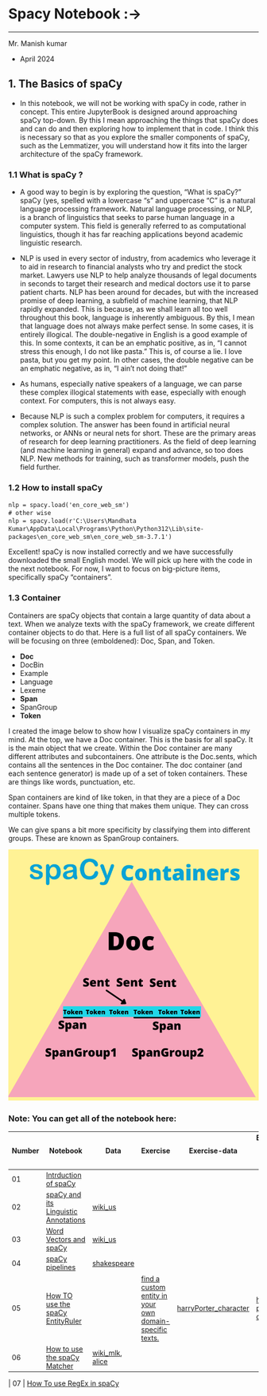 


# Spacy Notebook :->
--------------------------------------------------------------------------------------------------------------------------------

Mr. Manish kumar 
- April 2024


## 1. The Basics of spaCy
* In this notebook, we will not be working with spaCy in code, rather in concept. This entire JupyterBook is designed around approaching spaCy top-down. By this I mean approaching the things that spaCy does and can do and then exploring how to implement that in code. I think this is necessary so that as you explore the smaller components of spaCy, such as the Lemmatizer, you will understand how it fits into the larger architecture of the spaCy framework.

###  1.1 What is spaCy ?

* A good way to begin is by exploring the question, “What is spaCy?” spaCy (yes, spelled with a lowercase “s” and uppercase “C” is a natural language processing framework. Natural language processing, or NLP, is a branch of linguistics that seeks to parse human language in a computer system. This field is generally referred to as computational linguistics, though it has far reaching applications beyond academic linguistic research.

* NLP is used in every sector of industry, from academics who leverage it to aid in research to financial analysts who try and predict the stock market. Lawyers use NLP to help analyze thousands of legal documents in seconds to target their research and medical doctors use it to parse patient charts. NLP has been around for decades, but with the increased promise of deep learning, a subfield of machine learning, that NLP rapidly expanded. This is because, as we shall learn all too well throughout this book, language is inherently ambiguous. By this, I mean that language does not always make perfect sense. In some cases, it is entirely illogical. The double-negative in English is a good example of this. In some contexts, it can be an emphatic positive, as in, “I cannot stress this enough, I do not like pasta.” This is, of course a lie. I love pasta, but you get my point. In other cases, the double negative can be an emphatic negative, as in, “I ain’t not doing that!”

* As humans, especially native speakers of a language, we can parse these complex illogical statements with ease, especially with enough context. For computers, this is not always easy.

* Because NLP is such a complex problem for computers, it requires a complex solution. The answer has been found in artificial neural networks, or ANNs or neural nets for short. These are the primary areas of research for deep learning practitioners. As the field of deep learning (and machine learning in general) expand and advance, so too does NLP. New methods for training, such as transformer models, push the field further.


### 1.2 How to install spaCy

```
nlp = spacy.load('en_core_web_sm')
# other wise 
nlp = spacy.load(r'C:\Users\Mandhata Kumar\AppData\Local\Programs\Python\Python312\Lib\site-packages\en_core_web_sm\en_core_web_sm-3.7.1')
```
Excellent! spaCy is now installed correctly and we have successfully downloaded the small English model. We will pick up here with the code in the next notebook. For now, I want to focus on big-picture items, specifically spaCy “containers”.

### 1.3 Container 
Containers are spaCy objects that contain a large quantity of data about a text. When we analyze texts with the spaCy framework, we create different container objects to do that. Here is a full list of all spaCy containers. We will be focusing on three (emboldened): Doc, Span, and Token.

* **Doc**
* DocBin
* Example 
* Language 
* Lexeme 
* **Span**
* SpanGroup 
* **Token**

I created the image below to show how I visualize spaCy containers in my mind. At the top, we have a Doc container. This is the basis for all spaCy. It is the main object that we create. Within the Doc container are many different attributes and subcontainers. One attribute is the Doc.sents, which contains all the sentences in the Doc container. The doc container (and each sentence generator) is made up of a set of token containers. These are things like words, punctuation, etc.

Span containers are kind of like token, in that they are a piece of a Doc container. Spans have one thing that makes them unique. They can cross multiple tokens.

We can give spans a bit more specificity by classifying them into different groups. These are known as SpanGroup containers.

![alt text](Image/spacy_containers.png)


### Note: You can get all of the notebook here:

|     Number           |Notebook                                  |   Data    |        Exercise                 |       Exercise-data       | Exercise-output-model-data |
|---------------------------|-------------------------------|---------------------------------------------------|-------------------|--------------------|---------------|
| 01    |  [Intrduction of spaCy](https://github.com/ProgramerSalar/spaCy/blob/manish/Readme.md)
|  02   |     [spaCy and its Linguistic Annotations](https://github.com/ProgramerSalar/spaCy/blob/manish/notebook/02_spaCy_and_its_Linguistic_Annotations.ipynb)    |      [wiki_us](https://github.com/ProgramerSalar/spaCy/blob/manish/data/wiki_us.txt)     |
|  03    | [Word Vectors and spaCy](https://github.com/ProgramerSalar/spaCy/blob/manish/notebook/03_Word_Vectors_and_spaCy.ipynb) | [wiki_us](https://github.com/ProgramerSalar/spaCy/blob/manish/data/wiki_us.txt) |
| 04     | [spaCy pipelines](https://github.com/ProgramerSalar/spaCy/blob/manish/notebook/04_spaCy_pielines.ipynb) | [shakespeare](https://ocw.mit.edu/ans7870/6/6.006/s08/lecturenotes/files/t8.shakespeare.txt)
| 05 | [How TO use the spaCy EntityRuler](https://github.com/ProgramerSalar/spaCy/blob/manish/notebook/05_spaCy_EntityRuler.ipynb) | | [find a custom entity in your own domain-specific texts.](https://github.com/ProgramerSalar/spaCy/blob/manish/Exercise/01_customazing_spacy.py) | [harryPorter_character](https://github.com/ProgramerSalar/spaCy/blob/manish/data/hp_characters.json) | [harry-porter-data](https://github.com/ProgramerSalar/spaCy/blob/manish/data/harray_poter_data.json) | 
| 06 | [How to use the spaCy Matcher](https://github.com/ProgramerSalar/spaCy/blob/manish/notebook/06_spaCy_Matcher.ipynb) | [wiki_mlk](https://github.com/ProgramerSalar/spaCy/blob/manish/data/wiki_mlk.txt), [alice](https://github.com/ProgramerSalar/spaCy/blob/manish/data/alice.json) | 

| 07 | [How To use RegEx in spaCy]()